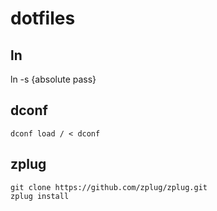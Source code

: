 # dotfiles

## ln
ln -s {absolute pass}

## dconf
```
dconf load / < dconf
```

## zplug
```
git clone https://github.com/zplug/zplug.git
zplug install
```

